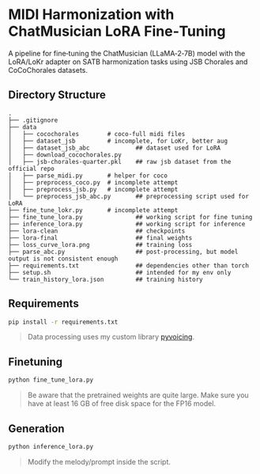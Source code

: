 # MIDI Harmonization with ChatMusician LoRA Fine‑Tuning
A pipeline for fine‑tuning the ChatMusician (LLaMA‑2‑7B) model with the LoRA/LoKr adapter on SATB harmonization tasks using JSB Chorales and CoCoChorales datasets.

## Directory Structure
```
.
├── .gitignore
├── data
│   ├── cocochorales        # coco-full midi files
│   ├── dataset_jsb         # incomplete, for LoKr, better aug
│   ├── dataset_jsb_abc             ## dataset used for LoRA
│   ├── download_cocochorales.py
│   ├── jsb-chorales-quarter.pkl    ## raw jsb dataset from the official repo
│   ├── parse_midi.py       # helper for coco
│   ├── preprocess_coco.py  # incomplete attempt
│   ├── preprocess_jsb.py   # incomplete attempt
│   └── preprocess_jsb_abc.py       ## preprocessing script used for LoRA
├── fine_tune_lokr.py       # incomplete attempt
├── fine_tune_lora.py               ## working script for fine tuning
├── inference_lora.py               ## working script for inference
├── lora-clean                      ## checkpoints
├── lora-final                      ## final weights
├── loss_curve_lora.png             ## training loss
├── parse_abc.py                    ## post-processing, but model output is not consistent enough
├── requirements.txt                ## dependencies other than torch
├── setup.sh                        ## intended for my env only
└── train_history_lora.json         ## training history
```

## Requirements
```bash
pip install -r requirements.txt
```
> Data processing uses my custom library [pyvoicing](https://pypi.org/project/pyvoicing/0.1.3/).

## Finetuning
```bash
python fine_tune_lora.py
```
> Be aware that the pretrained weights are quite large. Make sure you have at least 16 GB of free disk space for the FP16 model.

## Generation
```bash
python inference_lora.py
```
> Modify the melody/prompt inside the script.
